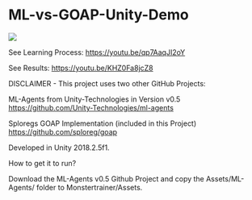 # ML-vs-GOAP-Unity-Demo

![](Doc/unityMLvsGOAPdoc.gif)

See Learning Process:
https://youtu.be/qp7AaqJI2oY

See Results:
https://youtu.be/KHZ0Fa8jcZ8

DISCLAIMER - This project uses two other GitHub Projects:

ML-Agents from Unity-Technologies in Version v0.5
https://github.com/Unity-Technologies/ml-agents

Sploregs GOAP Implementation (included in this Project)
https://github.com/sploreg/goap

Developed in Unity 2018.2.5f1.

How to get it to run?

Download the ML-Agents v0.5 Github Project and copy the Assets/ML-Agents/ folder to Monstertrainer/Assets.
